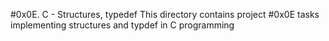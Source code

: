 #0x0E. C - Structures, typedef
This directory contains project #0x0E tasks implementing structures and typdef in C programming
